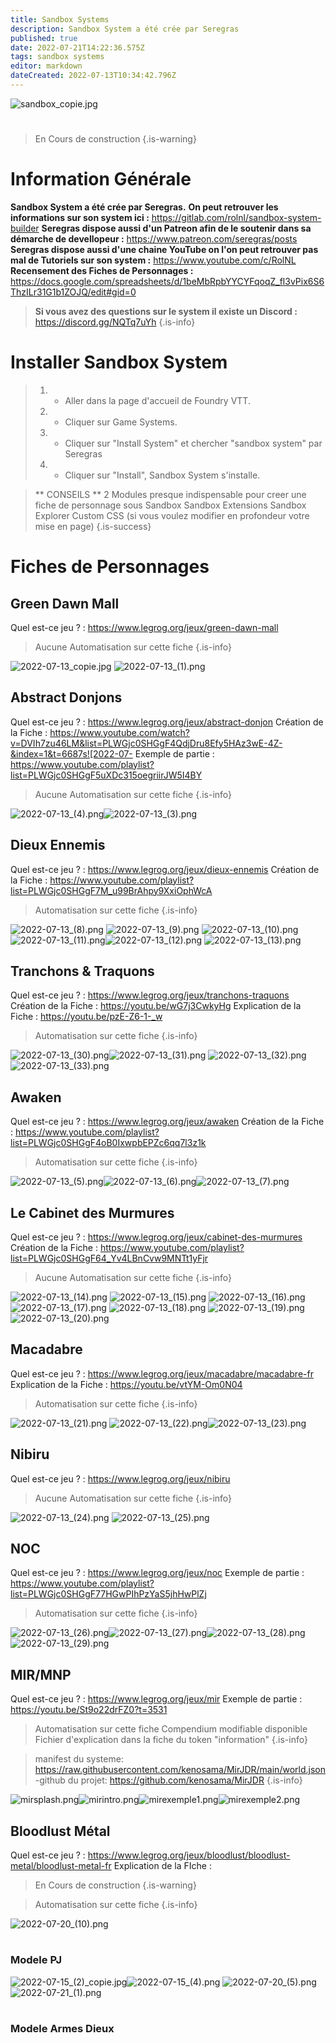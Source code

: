 ```yaml
---
title: Sandbox Systems
description: Sandbox System a été crée par Seregras
published: true
date: 2022-07-21T14:22:36.575Z
tags: sandbox systems
editor: markdown
dateCreated: 2022-07-13T10:34:42.796Z
---
```


![sandbox_copie.jpg](/sandbox/sandbox_copie.jpg)
# 
> En Cours de construction
{.is-warning}
# Information Générale
**Sandbox System a été crée par Seregras.**
**On peut retrouver les informations sur son system ici :** https://gitlab.com/rolnl/sandbox-system-builder
**Seregras dispose aussi d'un Patreon afin de le soutenir dans sa démarche de devellopeur :** https://www.patreon.com/seregras/posts
**Seregras dispose aussi d'une chaine YouTube on l'on peut retrouver pas mal de Tutoriels sur son system :** https://www.youtube.com/c/RolNL
**Recensement des Fiches de Personnages :** https://docs.google.com/spreadsheets/d/1beMbRpbYYCYFqoqZ_fl3vPix6S6ThzILr31G1b1ZOJQ/edit#gid=0

> **Si vous avez des questions sur le system il existe un Discord :** https://discord.gg/NQTq7uYh
{.is-info}


# Installer Sandbox System

> 1. - Aller dans la page d'accueil de Foundry VTT.
> 2. - Cliquer sur Game Systems.
> 3. - Cliquer sur "Install System" et chercher "sandbox system" par Seregras
> 1. - Cliquer sur "Install", Sandbox System s'installe.

>** CONSEILS **
2 Modules presque indispensable pour creer une fiche de personnage sous Sandbox
Sandbox Extensions
Sandbox Explorer 
Custom CSS (si vous voulez modifier en profondeur votre mise en page)
{.is-success} 

# Fiches de Personnages 
## **Green Dawn Mall**
Quel est-ce jeu ? : https://www.legrog.org/jeux/green-dawn-mall
> Aucune Automatisation sur cette fiche
{.is-info}

![2022-07-13_copie.jpg](/sandbox/2022-07-13_copie.jpg)
![2022-07-13_(1).png](/sandbox/2022-07-13_(1).png)
 
## Abstract Donjons
Quel est-ce jeu ? : https://www.legrog.org/jeux/abstract-donjon
Création de la Fiche : https://www.youtube.com/watch?v=DVIh7zu46LM&list=PLWGjc0SHGgF4QdjDru8Efy5HAz3wE-4Z-&index=1&t=6687s![2022-07-
Exemple de partie : https://www.youtube.com/playlist?list=PLWGjc0SHGgF5uXDc315oegriirJW5I4BY
> Aucune Automatisation sur cette fiche
{.is-info}

![2022-07-13_(4).png](/sandbox/2022-07-13_(4).png)![2022-07-13_(3).png](/sandbox/2022-07-13_(3).png)


## Dieux Ennemis
Quel est-ce jeu ? : https://www.legrog.org/jeux/dieux-ennemis
Création de la Fiche : https://www.youtube.com/playlist?list=PLWGjc0SHGgF7M_u99BrAhpy9XxiOphWcA
> Automatisation sur cette fiche
{.is-info}

![2022-07-13_(8).png](/sandbox/2022-07-13_(8).png)
![2022-07-13_(9).png](/sandbox/2022-07-13_(9).png)
![2022-07-13_(10).png](/sandbox/2022-07-13_(10).png)
![2022-07-13_(11).png](/sandbox/2022-07-13_(11).png)![2022-07-13_(12).png](/sandbox/2022-07-13_(12).png)
![2022-07-13_(13).png](/sandbox/2022-07-13_(13).png)

## Tranchons & Traquons  
Quel est-ce jeu ? : https://www.legrog.org/jeux/tranchons-traquons
Création de la Fiche : https://youtu.be/wG7j3CwkyHg
Explication de la Fiche : https://youtu.be/pzE-Z6-1-_w
> Automatisation sur cette fiche
{.is-info}

![2022-07-13_(30).png](/sandbox/2022-07-13_(30).png)![2022-07-13_(31).png](/sandbox/2022-07-13_(31).png)
![2022-07-13_(32).png](/sandbox/2022-07-13_(32).png)![2022-07-13_(33).png](/sandbox/2022-07-13_(33).png)


## Awaken
Quel est-ce jeu ? : https://www.legrog.org/jeux/awaken
Création de la Fiche : https://www.youtube.com/playlist?list=PLWGjc0SHGgF4oB0IxwpbEPZc6qq7l3z1k
> Automatisation sur cette fiche
{.is-info}

![2022-07-13_(5).png](/sandbox/2022-07-13_(5).png)![2022-07-13_(6).png](/sandbox/2022-07-13_(6).png)![2022-07-13_(7).png](/sandbox/2022-07-13_(7).png)

## Le Cabinet des Murmures
Quel est-ce jeu ? : https://www.legrog.org/jeux/cabinet-des-murmures
Création de la Fiche : https://www.youtube.com/playlist?list=PLWGjc0SHGgF64_Yv4LBnCvw9MNTt1yFjr
>Aucune Automatisation sur cette fiche
{.is-info}

![2022-07-13_(14).png](/sandbox/2022-07-13_(14).png)
![2022-07-13_(15).png](/sandbox/2022-07-13_(15).png)
![2022-07-13_(16).png](/sandbox/2022-07-13_(16).png)
![2022-07-13_(17).png](/sandbox/2022-07-13_(17).png)
![2022-07-13_(18).png](/sandbox/2022-07-13_(18).png)
![2022-07-13_(19).png](/sandbox/2022-07-13_(19).png)
![2022-07-13_(20).png](/sandbox/2022-07-13_(20).png)

## Macadabre
Quel est-ce jeu ? : https://www.legrog.org/jeux/macadabre/macadabre-fr
Explication de la Fiche : https://youtu.be/vtYM-Om0N04
>Automatisation sur cette fiche
{.is-info}

![2022-07-13_(21).png](/sandbox/2022-07-13_(21).png)
![2022-07-13_(22).png](/sandbox/2022-07-13_(22).png)![2022-07-13_(23).png](/sandbox/2022-07-13_(23).png)

## Nibiru
Quel est-ce jeu ? : https://www.legrog.org/jeux/nibiru

>Aucune Automatisation sur cette fiche
{.is-info}

![2022-07-13_(24).png](/sandbox/2022-07-13_(24).png)
![2022-07-13_(25).png](/sandbox/2022-07-13_(25).png)

## NOC
Quel est-ce jeu ? : https://www.legrog.org/jeux/noc
Exemple de partie : https://www.youtube.com/playlist?list=PLWGjc0SHGgF77HGwPIhPzYaS5jhHwPlZj


>Automatisation sur cette fiche
{.is-info}

![2022-07-13_(26).png](/sandbox/2022-07-13_(26).png)![2022-07-13_(27).png](/sandbox/2022-07-13_(27).png)![2022-07-13_(28).png](/sandbox/2022-07-13_(28).png)![2022-07-13_(29).png](/sandbox/2022-07-13_(29).png)

## MIR/MNP
Quel est-ce jeu ? : https://www.legrog.org/jeux/mir
Exemple de partie : https://youtu.be/St9o22drFZ0?t=3531


>Automatisation sur cette fiche
>Compendium modifiable disponible
>Fichier d'explication dans la fiche du token "information"
{.is-info}

> manifest du systeme: https://raw.githubusercontent.com/kenosama/MirJDR/main/world.json
-github du projet: https://github.com/kenosama/MirJDR
{.is-info}

![mirsplash.png](/sandbox/mirsplash.png)![mirintro.png](/sandbox/mirintro.png)![mirexemple1.png](/sandbox/mirexemple1.png)![mirexemple2.png](/sandbox/mirexemple2.png)

## Bloodlust Métal
Quel est-ce jeu ? : https://www.legrog.org/jeux/bloodlust/bloodlust-metal/bloodlust-metal-fr
Explication de la FIche : 
> En Cours de construction
{.is-warning} 

>Automatisation sur cette fiche
{.is-info}

![2022-07-20_(10).png](/sandbox/2022-07-20_(10).png)
#
### Modele PJ
![2022-07-15_(2)_copie.jpg](/sandbox/2022-07-15_(2)_copie.jpg)![2022-07-15_(4).png](/sandbox/2022-07-15_(4).png)
![2022-07-20_(5).png](/sandbox/2022-07-20_(5).png)![2022-07-21_(1).png](/sandbox/2022-07-21_(1).png)
#
### Modele Armes Dieux
